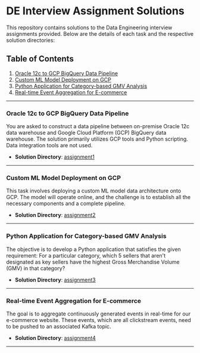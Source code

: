 
# DE Interview Assignment Solutions

This repository contains solutions to the Data Engineering interview assignments provided. Below are the details of each task and the respective solution directories:

## Table of Contents
1. [Oracle 12c to GCP BigQuery Data Pipeline](#oracle-12c-to-gcp-bigquery-data-pipeline)
2. [Custom ML Model Deployment on GCP](#custom-ml-model-deployment-on-gcp)
3. [Python Application for Category-based GMV Analysis](#python-application-for-category-based-gmv-analysis)
4. [Real-time Event Aggregation for E-commerce](#real-time-event-aggregation-for-e-commerce)

---

### Oracle 12c to GCP BigQuery Data Pipeline
You are asked to construct a data pipeline between on-premise Oracle 12c data warehouse and Google Cloud Platform (GCP) BigQuery data warehouse. The solution primarily utilizes GCP tools and Python scripting. Data integration tools are not used.
- **Solution Directory**: [assignment1](./n11_case/assignment1/)

---

### Custom ML Model Deployment on GCP
This task involves deploying a custom ML model data architecture onto GCP. The model will operate online, and the challenge is to establish all the necessary components and a complete pipeline.
- **Solution Directory**: [assignment2](./n11_case/assignment2/)

---

### Python Application for Category-based GMV Analysis
The objective is to develop a Python application that satisfies the given requirement: For a particular category, which 5 sellers that aren't designated as key sellers have the highest Gross Merchandise Volume (GMV) in that category?
- **Solution Directory**: [assignment3](./n11_case/assignment3/)

---

### Real-time Event Aggregation for E-commerce
The goal is to aggregate continuously generated events in real-time for our e-commerce website. These events, which are all clickstream events, need to be pushed to an associated Kafka topic.
- **Solution Directory**: [assignment4](./n11_case/assignment4/)

---
